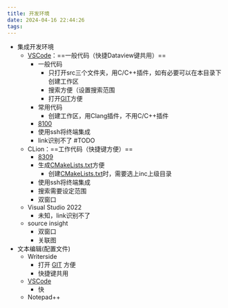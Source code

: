 ```yaml
---
title: 开发环境
date: 2024-04-16 22:44:26
tags: 
---
```


- 集成开发环境
    - [VSCode](VSCode/VSCode.md)：==一般代码（快捷Dataview键共用）==
        - 一般代码
            - ​只打开src三个文件夹，用C/C++插件，如有必要可以在本目录下创建工作区
            - ​搜索方便（设置搜索范围
            - ​打开[GIT](GIT/GIT.md)方便
        - ​常用代码
            - ​创建工作区，用Clang插件，不用C/C++插件
        - [8100](../../03项目日志/8100/8100架构/8100.md)
        - ​使用ssh将终端集成
        - ​link识别不了 #TODO
    - CLion：==工作代码（快捷键方便）==
        - [8309](../../03项目日志/8309/8309.md)
        - ​生成[CMakeLists.txt](编译环境/CMake.md#^592d1a)方便
            - ​创建[CMakeLists.txt](编译环境/CMake.md#^592d1a)时，需要选上inc上级目录
        - ​使用ssh将终端集成
        - ​搜索需要设定范围
        - ​双窗口
    - Visual Studio 2022
        - ​未知，link识别不了
    - source insight
        - ​双窗口
        - ​关联图
- 文本编辑(配置文件)
    - Writerside
        - 打开 [GIT](GIT/GIT.md) 方便
        - 快捷键共用
    - [VSCode](VSCode/VSCode.md)
        - 快
    - Notepad++
